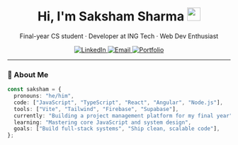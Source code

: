 <h1 align="center">Hi, I'm Saksham Sharma <img src="https://media.giphy.com/media/hvRJCLFzcasrR4ia7z/giphy.gif" width="30" /></h1>
<p align="center">Final-year CS student · Developer at ING Tech · Web Dev Enthusiast</p>

<p align="center">
  <a href="https://www.linkedin.com/in/sakshamsharma7" target="_blank">
    <img alt="LinkedIn" src="https://img.shields.io/badge/LinkedIn-blue?style=flat-square&logo=linkedin&logoColor=white" />
  </a>
  <a href="mailto:saksham@example.com">
    <img alt="Email" src="https://img.shields.io/badge/Email-black?style=flat-square&logo=gmail&logoColor=white" />
  </a>
  <a href="https://saksham-portfolio.vercel.app" target="_blank">
    <img alt="Portfolio" src="https://img.shields.io/badge/Portfolio-grey?style=flat-square&logo=vercel&logoColor=white" />
  </a>
</p>

---

### 🚀 About Me

```ts
const saksham = {
  pronouns: "he/him",
  code: ["JavaScript", "TypeScript", "React", "Angular", "Node.js"],
  tools: ["Vite", "Tailwind", "Firebase", "Supabase"],
  currently: "Building a project management platform for my final year",
  learning: "Mastering core JavaScript and system design",
  goals: ["Build full-stack systems", "Ship clean, scalable code"],
};
